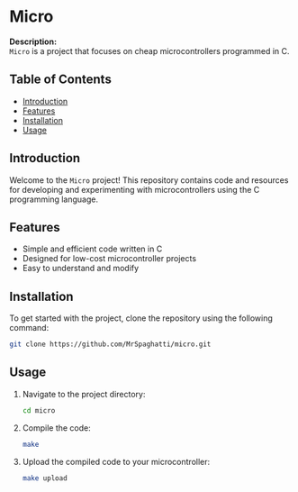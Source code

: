 # Micro

**Description:**  
`Micro` is a project that focuses on cheap microcontrollers programmed in C. 

## Table of Contents

- [Introduction](#introduction)
- [Features](#features)
- [Installation](#installation)
- [Usage](#usage)

## Introduction

Welcome to the `Micro` project! This repository contains code and resources for developing and experimenting with microcontrollers using the C programming language. 

## Features

- Simple and efficient code written in C
- Designed for low-cost microcontroller projects
- Easy to understand and modify

## Installation

To get started with the project, clone the repository using the following command:

```bash
git clone https://github.com/MrSpaghatti/micro.git
```

## Usage

1. Navigate to the project directory:
   ```bash
   cd micro
   ```

2. Compile the code:
   ```bash
   make
   ```

3. Upload the compiled code to your microcontroller:
   ```bash
   make upload
   ```
